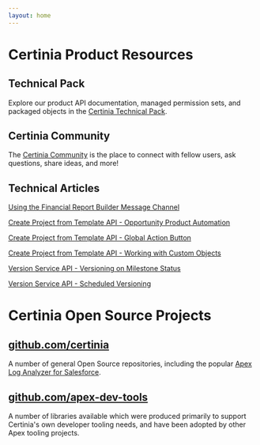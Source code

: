 ```yaml
---
layout: home
---
```

# Certinia Product Resources

## Technical Pack

Explore our product API documentation, managed permission sets, and packaged objects in the [Certinia Technical Pack](https://help.financialforce.com/TechnicalReference/2023.2/Default.htm).


## Certinia Community

The [Certinia Community](https://erp.force.com/community/login) is the place to connect with fellow users, ask questions, share ideas, and more!

## Technical Articles

[Using the Financial Report Builder Message Channel](/using-the-financial-report-builder-message-channel/)

[Create Project from Template API - Opportunity Product Automation](/create-project-from-template-api-opportunity-product/)

[Create Project from Template API - Global Action Button](/create-project-from-template-api-global-action-button/)

[Create Project from Template API - Working with Custom Objects](/create-project-from-template-api-custom-objects/)

[Version Service API - Versioning on Milestone Status](/version-service-api-milestone-status/)

[Version Service API - Scheduled Versioning](/version-service-api-scheduled-versioning/)

# Certinia Open Source Projects

## [github.com/certinia](https://github.com/certinia)

A number of general Open Source repositories, including the popular [Apex Log Analyzer for Salesforce](https://github.com/certinia/debug-log-analyzer).

## [github.com/apex-dev-tools](https://github.com/apex-dev-tools)

A number of libraries available which were produced primarily to support Certinia's own developer tooling needs, and have been adopted by other Apex tooling projects.
